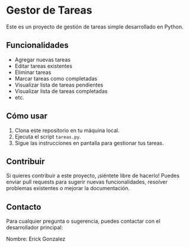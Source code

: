 # Gestor de Tareas

Este es un proyecto de gestión de tareas simple desarrollado en Python.

## Funcionalidades

- Agregar nuevas tareas
- Editar tareas existentes
- Eliminar tareas
- Marcar tareas como completadas
- Visualizar lista de tareas pendientes
- Visualizar lista de tareas completadas
- etc.

## Cómo usar

1. Clona este repositorio en tu máquina local.
2. Ejecuta el script `tareas.py`.
3. Sigue las instrucciones en pantalla para gestionar tus tareas.

## Contribuir

Si quieres contribuir a este proyecto, ¡siéntete libre de hacerlo! Puedes enviar pull requests para sugerir nuevas funcionalidades, resolver problemas existentes o mejorar la documentación.

## Contacto

Para cualquier pregunta o sugerencia, puedes contactar con el desarrollador principal:

Nombre: Erick Gonzalez
